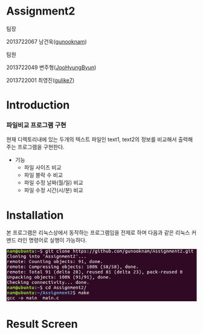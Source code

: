 # Assignment2
팀장

2013722067 남건욱([gunooknam](https://github.com/gunooknam))

팀원

2013722049 변주형([JooHyungByun](https://github.com/JooHyungByun))

2013722001 최영진([gulike7](https://github.com/gulike7))

# Introduction

### 파일비교 프로그램 구현

 현재 디렉토리내에 있는 두개의 텍스트 파일인 text1, text2의 정보를 비교해서 출력해주는 프로그램을 구현한다. 

- 기능
  - 파일 사이즈 비교
  - 파일 블락 수 비교
  - 파일 수정 날짜(월/일) 비교
  - 파일 수정 시간(시/분) 비교

# Installation

본 프로그램은 리눅스상에서 동작하는 프로그램임을 전제로 하며 다음과 같은 리눅스 커맨드 라인 명령어로 실행이 가능하다. 

![img](./info/result/installation.PNG)

# Result Screen
